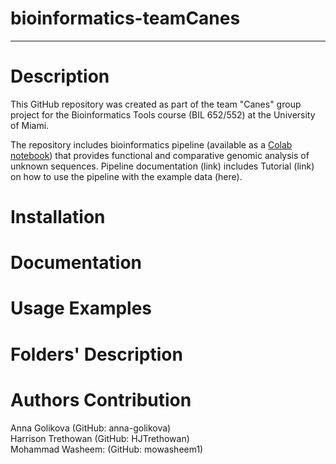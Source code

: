 # bioinformatics-teamCanes
---
# Description
This GitHub repository was created as part of the team "Canes" group project for the Bioinformatics Tools course (BIL 652/552) at the University of Miami.

The repository includes bioinformatics pipeline (available as a [Colab notebook](https://colab.research.google.com/github/luquelab/bioinformatics-teamCanes/blob/main/notebook/main_pipeline.ipynb)) that provides functional and comparative genomic analysis of unknown sequences. Pipeline documentation (link) includes Tutorial (link) on how to use the pipeline with the example data (here). 
# Installation

# Documentation

# Usage Examples

# Folders' Description


# Authors Contribution
Anna Golikova (GitHub: anna-golikova)  
Harrison Trethowan (GitHub: HJTrethowan)  
Mohammad Washeem: (GitHub: mowasheem1)  
